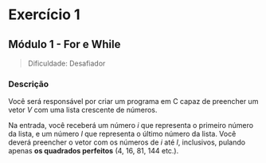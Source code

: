 # Exercício 1
## Módulo 1 - For e While

> Dificuldade: Desafiador

### Descrição
Você será responsável por criar um programa em C capaz de preencher um vetor $V$ com uma lista crescente de números. 

Na entrada, você receberá um número $i$ que representa o primeiro número da lista, e
um número $l$ que representa o último número da lista. Você deverá preencher o vetor
com os números de $i$ até $l$, inclusivos, pulando apenas **os quadrados perfeitos** (4, 16, 81, 144 etc.).




